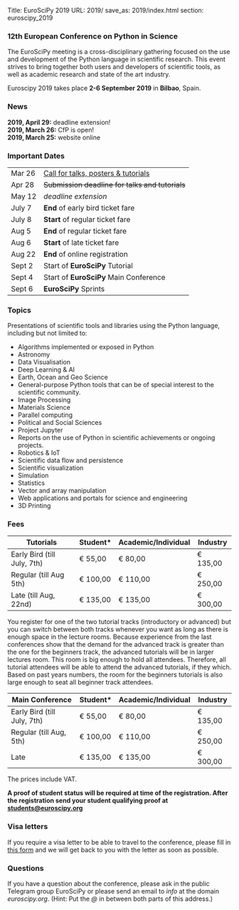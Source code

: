 Title: EuroSciPy 2019
URL: 2019/
save_as: 2019/index.html
section: euroscipy_2019


### 12th European Conference on Python in Science

The EuroSciPy meeting is a cross-disciplinary gathering focused on the use and development
of the Python language in scientific research. This event strives to bring together both
users and developers of scientific tools, as well as academic research and state of the art
industry.

Euroscipy 2019 takes place **2-6 September 2019** in **Bilbao**, Spain.


### News

**2019, April 29:** deadline extension!  
**2019, March 26:** CfP is open!  
**2019, March 25:** website online


### Important Dates

|        |                                                                            |
| ------ | -------------------------------------------------------------------------- |
| Mar 26 | [Call for talks, posters & tutorials](https://pretalx.com/euroscipy-2019/) |
| Apr 28 | <s>Submission deadline for talks and tutorials</s>                         |
| May 12 | *deadline extension*                                                       |
| July 7 | **End** of early bird ticket fare                                          |
| July 8 | **Start** of regular ticket fare                                           |
| Aug 5  | **End** of regular ticket fare                                            |
| Aug 6  | **Start** of late ticket fare                                              |
| Aug 22 | **End** of online registration                                             |
| Sept 2 | Start of **EuroSciPy** Tutorial                                            |
| Sept 4 | Start of **EuroSciPy** Main Conference                                     |
| Sept 6 | **EuroSciPy** Sprints                                                      |


### Topics


Presentations of scientific tools and libraries using the Python language, including but not limited to:

 - Algorithms implemented or exposed in Python
 - Astronomy
 - Data Visualisation
 - Deep Learning & AI
 - Earth, Ocean and Geo Science
 - General-purpose Python tools that can be of special interest to the scientific community.
 - Image Processing
 - Materials Science
 - Parallel computing
 - Political and Social Sciences
 - Project Jupyter
 - Reports on the use of Python in scientific achievements or ongoing projects.
 - Robotics & IoT
 - Scientific data flow and persistence
 - Scientific visualization
 - Simulation
 - Statistics
 - Vector and array manipulation
 - Web applications and portals for science and engineering
 - 3D Printing


### Fees


| Tutorials                   | Student* | Academic/Individual | Industry |
|-----------------------------|----------|---------------------|----------|
| Early Bird (till July, 7th) | € 55,00  | € 80,00             | € 135,00 |
| Regular (till Aug 5th)      | € 100,00 | € 110,00            | € 250,00 |
| Late (till Aug, 22nd)       | € 135,00 | € 135,00            | € 300,00 |

<a name="tutorial-space"></a>
You register for one of the two tutorial tracks (introductory or advanced)
but you can switch between both tracks whenever you want as long as there is
enough space in the lecture rooms.
Because experience from the last conferences show that the demand for the
advanced track is greater than the one for the beginners track, the advanced
tutorials will be in larger lectures room.
This room is big enough to hold all attendees.
Therefore, all tutorial attendees will be able to attend the advanced
tutorials, if they which.
Based on past years numbers, the room for the beginners tutorials is also large
enough to seat all beginner track attendees.

| Main Conference             | Student* | Academic/Individual | Industry |
|-----------------------------|----------|---------------------|----------|
| Early Bird (till July, 7th) | € 55,00  | € 80,00             | € 135,00 |
| Regular (till Aug, 5th)     | € 100,00 | € 110,00            | € 250,00 |
| Late                        | € 135,00 | € 135,00            | € 300,00 |

The prices include VAT.

**A proof of student status will be required at time of the registration. After the registration send your student qualifying proof at students@euroscipy.org**


### Visa letters<a name="visa"></a>

If you require a visa letter to be able to travel to the conference, please fill in 
[this form](https://docs.google.com/forms/d/e/1FAIpQLScOwZfIHoBj1dvMD4_FPWmqaEmDL615VkXXf0E_Iw2NLCxrOw) and we will get back to you with the letter as soon as possible.


### Questions<a name="questions"></a>

If you have a question about the conference, please ask in the public Telegram group EuroSciPy
or please send an email to *info* at the domain *euroscipy.org*.
(Hint: Put the *@* in between both parts of this address.)
